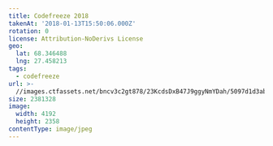 ```yaml
---
title: Codefreeze 2018
takenAt: '2018-01-13T15:50:06.000Z'
rotation: 0
license: Attribution-NoDerivs License
geo:
  lat: 68.346488
  lng: 27.458213
tags:
  - codefreeze
url: >-
  //images.ctfassets.net/bncv3c2gt878/23KcdsDxB47J9ggyNmYDah/5097d1d3ab5801e9e24d4feb5a2c9a63/codefreeze-2018_39801787471_o
size: 2381328
image:
  width: 4192
  height: 2358
contentType: image/jpeg
---
```


